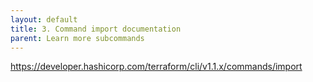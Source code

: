 ```yaml
---
layout: default
title: 3. Command import documentation
parent: Learn more subcommands
---
```


https://developer.hashicorp.com/terraform/cli/v1.1.x/commands/import